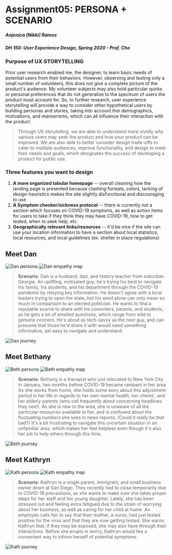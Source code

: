# Assignment05: PERSONA + SCENARIO
##### Anjenica (Nikki) Ramos
##### DH 150: User Experience Design, Spring 2020 - Prof. Cho

### Purpose of UX STORYTELLING
Prior user research enabled me, the designer, to learn basic needs of potential users from their behaviors. However, observing and testing only a small number of volunteers, this does not give a complete picture of the product's audience. My volunteer subjects may also hold particular quirks or personal preferences that do not generalize to the spectrum of users the product must account for. So, to further research, user experience storytelling will provide a way to consider other hypothetical users by building personas and stories, taking into account thei demographics, motivations, and mannerisms, which can all influence their interaction with the product. 
> Through UX storytelling, we are able to understand more vividly *why* various users may seek the product and *how* your product can be improved. We are also able to better consider design trade-offs to cater to multiple audiences, improve functionality, and design to meet their needs and goals, which designates the success of developing a product for public use. 



### Three features you want to design 
1. **A more organized tabular homepage** -- overall cleaning how the landing page is presented because clashing formats, colors, lacking of design heuristics makes the site slightly disfunctional and discouraging to use
2. **A Symptom checker/sickness protocol** -- there is currently not a section which focuses on COVID-19 symptoms, as well as action items for users to take if they think they may have COVID-19, how to get tested, when to seek help, etc.
3. **Geographically relevant links/resources** -- it'd be nice if the site can use your location information to have a section about local statistics, local resources, and local guidelines (ex. shelter in place regulations)



## Meet Dan

![Dan persona](photos/dan.about.png)
![Dan empathy map](photos/dan.empathy.png)

> **Scenario:** Dan is a husband, dad, and history teacher from suburban Georgia. An uplifting, motivated guy, he's trying his best to navigate his family, his students, and his department through the COVID-19 pandemic by relaying key information. He doesn't agree with a local leaders trying to open the state, but his word alone can only mean so much in comparison to an elected politician. He wants to find a reputable source to share with his coworkers, parents, and students, as he gets a lot of emailed questions, which range from wild to genuine concern. He's about as tech-savvy as the next guy, and can presume that those he'd share it with would need something informative, yet easy to navigate and understand.

![Dan journey](photos/dan.story.png)




## Meet Bethany

![Beth persona](photos/beth.about.png)
![Beth empathy map](photos/beth.empathy.png)

> **Scenario:** Bethany is a therapist who just relocated to New York City in January, two months before COVID-19 became rampant in her area. As she works from home, she holds some wory about this adjustment period in her life in regards to her own mental health, her clients', and her elderly parents (who call frequently about concerning headlines they see!). As she is new to the area, she is unaware of all the particular resources available to her, and is confused about the fluctuating numbers she sees in news reports. (Could it really be that bad?) It's a bit frustrating to navigate this uncertain situation in an unfamiliar area, which makes her feel helpless even though it's also her job to help others through this time. 

![Beth journey](photos/beth.story.png)




## Meet Kathryn

![Kath persona](photos/kath.about.png)
![Kath empathy map](photos/kath.empathy.png)

> **Scenario:** Kathryn is a single parent, immigrant, and small business owner down at San Diego. They recently had to close temporarily due to COVID-19 precautions, as she wants to make sure she takes proper steps for her staff and her young daughter. Lately, she has been stressed out and feeling extra fatigued due to the strain of worrying about her business, as well as caring for her child at home. An employee calls her to say that their mother, a nurse, had just tested positive for the virus and that they are now getting tested. She warns Kathryn that, if they may be exposed, she may also have through their interactions. Before she erupts in worry, Kathryn would like a convenient way to inform herself of potential symptoms.

![Kath journey](photos/kath.story.png)
